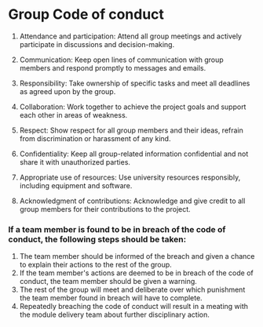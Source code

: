 # Group Code of conduct
1. Attendance and participation: Attend all group meetings and actively participate in discussions and decision-making.

2. Communication: Keep open lines of communication with group members and respond promptly to messages and emails.

3. Responsibility: Take ownership of specific tasks and meet all deadlines as agreed upon by the group.

4. Collaboration: Work together to achieve the project goals and support each other in areas of weakness.

5. Respect: Show respect for all group members and their ideas, refrain from discrimination or harassment of any kind.

6. Confidentiality: Keep all group-related information confidential and not share it with unauthorized parties.

7. Appropriate use of resources: Use university resources responsibly, including equipment and software.

8. Acknowledgment of contributions: Acknowledge and give credit to all group members for their contributions to the project.

### If a team member is found to be in breach of the code of conduct, the following steps should be taken:
1. The team member should be informed of the breach and given a chance to explain their actions to the rest of the group.
2. If the team member's actions are deemed to be in breach of the code of conduct, the team member should be given a warning.
3. The rest of the group will meet and deliberate over which punishment the team member found in breach will have to complete.
4. Repeatedly breaching the code of conduct will result in a meating with the module delivery team about further disciplinary action.
